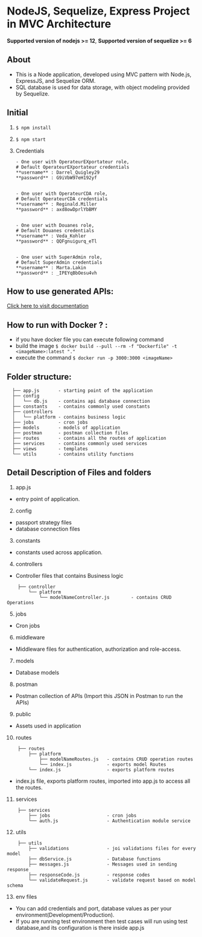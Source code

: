 # NodeJS, Sequelize, Express Project in MVC Architecture

**Supported version of nodejs >= 12**,
**Supported version of sequelize >= 6**

## About 
- This is a Node application, developed using MVC pattern with Node.js, ExpressJS, and Sequelize ORM.
- SQL database is used for data storage, with object modeling provided by Sequelize.

## Initial
1. ```$ npm install```
2. ```$ npm start```
3. Credentials

       - One user with OperateurEXportateur role,
	   # Default OperateurEXportateur credentials
	   **username** : Darrel_Quigley29
	   **password** : G9iVbW97eH192yf


       - One user with OperateurCDA role,
	   # Default OperateurCDA credentials
	   **username** : Reginald.Miller
	   **password** : axd8owDprlYbBMY


       - One user with Douanes role,
	   # Default Douanes credentials
	   **username** : Veda_Kohler
	   **password** : QQFgnuigurq_eTl


       - One user with SuperAdmin role,
	   # Default SuperAdmin credentials
	   **username** : Marta.Lakin
	   **password** : _IPEYqBbOesu4vh


## How to use generated APIs:
[Click here to visit documentation](<https://docs.dhiwise.com/docs/node/generate-apis/> "API Documentation")

## How to run with Docker ? :
- if you have docker file you can execute following command
- build the image
	```$ docker build --pull --rm -f "Dockerfile" -t <imageName>:latest "." ```
- execute the command
	```$ docker run -p 3000:3000 <imageName> ```


## Folder structure:
```
  ├── app.js       - starting point of the application
  ├── config
  │   └── db.js    - contains api database connection
  ├── constants    - contains commonly used constants 
  ├── controllers               
  │   └── platform - contains business logic
  ├── jobs         - cron jobs
  ├── models       - models of application
  ├── postman      - postman collection files
  ├── routes       - contains all the routes of application
  ├── services     - contains commonly used services
  ├── views        - templates
  └── utils        - contains utility functions    
```

## Detail Description of Files and folders

1. app.js
- entry point of application.

2. config
- passport strategy files
- database connection files

3. constants
- constants used across application.

4. controllers
- Controller files that contains Business logic
```
	├── controller
		└── platform
			└── modelNameController.js        - contains CRUD Operations
```

5. jobs
- Cron jobs

6. middleware
- Middleware files for authentication, authorization and role-access.

7. models
- Database models 

8. postman
- Postman collection of APIs (Import this JSON in Postman to run the APIs)

9. public 
- Assets used in application

10. routes
```
	├── routes
		├── platform
			├── modelNameRoutes.js   - contains CRUD operation routes
			└── index.js             - exports model Routes
		└── index.js                 - exports platform routes

```
- index.js file, exports platform routes, imported into app.js to access all the routes.

11. services
```
	├── services
		├── jobs                     - cron jobs
		└── auth.js                  - Authentication module service

```

12. utils
```
	├── utils
		├── validations              - joi validations files for every model
		├── dbService.js             - Database functions 
		├── messages.js              - Messages used in sending response 
		├── responseCode.js          - response codes 
		└── validateRequest.js       - validate request based on model schema

```

13. env files
- You can add credentials and port, database values as per your environment(Development/Production).
- If you are running test environment then test cases will run using test database,and its configuration is there inside app.js